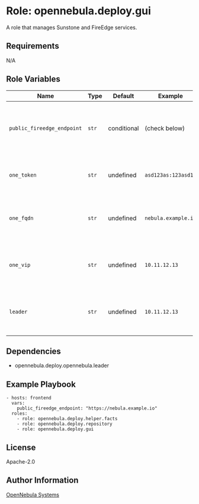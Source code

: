 Role: opennebula.deploy.gui
===========================

A role that manages Sunstone and FireEdge services.

Requirements
------------

N/A

Role Variables
--------------

| Name                       | Type  | Default     | Example             | Description                                                                |
|----------------------------|-------|-------------|---------------------|----------------------------------------------------------------------------|
| `public_fireedge_endpoint` | `str` | conditional | (check below)       | Base URL (domain or IP-based) over which end-users can access the service. |
| `one_token`                | `str` | undefined   | `asd123as:123asd12` | OpenNebula Enterprise Edition subscription token.                          |
| `one_fqdn`                 | `str` | undefined   | `nebula.example.io` | Fully qualified domain name of the OpenNebula instance.                    |
| `one_vip`                  | `str` | undefined   | `10.11.12.13`       | When OpenNebula is in HA mode it points to the Leader.                     |
| `leader`                   | `str` | undefined   | `10.11.12.13`       | When OpenNebula is in HA mode it points to the Leader.                     |

Dependencies
------------

- opennebula.deploy.opennebula.leader

Example Playbook
----------------

    - hosts: frontend
      vars:
        public_fireedge_endpoint: "https://nebula.example.io"
      roles:
        - role: opennebula.deploy.helper.facts
        - role: opennebula.deploy.repository
        - role: opennebula.deploy.gui

License
-------

Apache-2.0

Author Information
------------------

[OpenNebula Systems](https://opennebula.io/)

